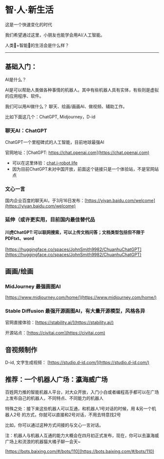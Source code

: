 # 智·人·新生活

这是一个快速变化的时代

我们希望通过这里，小朋友也能学会用AI/人工智能。

人类🧠+智能🤖的生活会是什么样？

---


## 基础入门：

AI是什么？

AI是可以帮助人类做各种事情的机器人。其中有些机器人具有实体，有些则是虚拟的应用程序、软件。

我们可以用AI做什么？ 聊天、绘画/画画AI、做视频、辅助工作。

比如下面这几个：ChatGPT, Midjourney，D-id



###  聊天AI：ChatGPT
ChatGPT一个里程碑式的人工智能，目前地球最强AI

官网地址：[ChatGPT: https://chat.openai.com](https://chat.openai.com)

* 可以在这里体验：[chat.i-robot.life](https://chat.i-robot.life)
* 因为目前ChatGPT未对中国开放，前面这个链接只是一个体验站，不是官网站点


### 文心一言

国内企业百度的聊天AI，于3月16日发布：[https://yiyan.baidu.com/welcome](https://yiyan.baidu.com/welcome)

### 延伸（或许更实用，目前国内最佳替代品

#### 川虎ChatGPT:可以联网搜索，可以上传文档问答；文档类型包括但不限于PDFtxt、word
[https://huggingface.co/spaces/JohnSmith9982/ChuanhuChatGPT](https://huggingface.co/spaces/JohnSmith9982/ChuanhuChatGPT)




## 画画/绘画


 
### MidJourney 最强画图AI

[https://www.midjourney.com/home/](https://www.midjourney.com/home/)

### Stable Diffusion 最强开源画图AI，有大量开源模型，风格各异

官网直接体验：[https://stability.ai/](https://stability.ai/) 

开源站点：[https://civitai.com](https://civitai.com)


## 音视频制作
 
D-id, 文字生成视频： [https://studio.d-id.com/](https://studio.d-id.com/)



## 推荐：一个机器人广场：瀛海威广场

百姓网力推的智能机器人平台，对大众开放，入门小白或者编程高手都可以在广场上发布自己的机器人，不同特点、不同能力的机器人

特殊之处：接下来这些机器人可以互通，和机器人1号对话的时候，用 &另一个机器人2号 的方式，你就可以直接和2号对话，不用去特意找2号

比如，你可以通过这种方式间接的与文心一言对话。

注：机器人与机器人互通的能力大概会在四月初正式发布，现在，你可以去瀛海威广场上和流浪的机器猫大橘子聊一会天~

[https://bots.baixing.com/#/bots/110](https://bots.baixing.com/#/bots/110)


